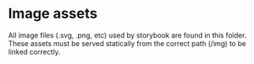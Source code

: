 # Image assets

All image files (.svg, .png, etc) used by storybook are found in this folder.
These assets must be served statically from the correct path (/img) to be linked correctly.
